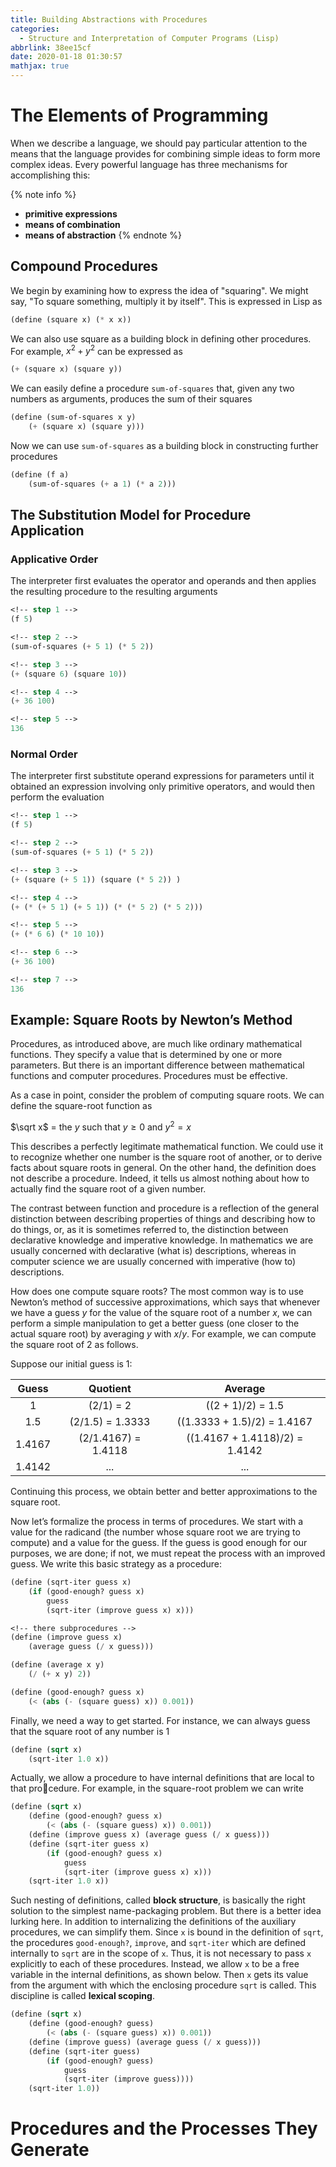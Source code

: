 ```yaml
---
title: Building Abstractions with Procedures
categories:
  - Structure and Interpretation of Computer Programs (Lisp)
abbrlink: 38ee15cf
date: 2020-01-18 01:30:57
mathjax: true
---
```


# The Elements of Programming

When we describe a language, we should pay particular attention to the means that the language provides for combining simple ideas to form more complex ideas. Every powerful language has three mechanisms for accomplishing this:

{% note info %}
- **primitive expressions**
- **means of combination**
- **means of abstraction**
{% endnote %}

## Compound Procedures

We begin by examining how to express the idea of "squaring". We might say, "To square something, multiply it by itself". This is expressed in Lisp as

```lisp
(define (square x) (* x x))
```

We can also use square as a building block in defining other procedures. For example, $x^2 + y^2$ can be expressed as

```lisp
(+ (square x) (square y))
```

We can easily define a procedure `sum-of-squares` that, given any two numbers as arguments, produces the sum of their squares

```lisp
(define (sum-of-squares x y)
    (+ (square x) (square y)))
```

Now we can use `sum-of-squares` as a building block in constructing further procedures

```lisp
(define (f a)
    (sum-of-squares (+ a 1) (* a 2)))
```

## The Substitution Model for Procedure Application

### Applicative Order

The interpreter first evaluates the operator and operands and then applies the resulting procedure to the resulting arguments

```lisp
<!-- step 1 -->
(f 5)

<!-- step 2 -->
(sum-of-squares (+ 5 1) (* 5 2))

<!-- step 3 -->
(+ (square 6) (square 10))

<!-- step 4 -->
(+ 36 100)

<!-- step 5 -->
136
```

### Normal Order

The interpreter first substitute operand expressions for parameters until it obtained an expression involving only primitive operators, and would then perform the evaluation

```lisp
<!-- step 1 -->
(f 5)

<!-- step 2 -->
(sum-of-squares (+ 5 1) (* 5 2))

<!-- step 3 -->
(+ (square (+ 5 1)) (square (* 5 2)) )

<!-- step 4 -->
(+ (* (+ 5 1) (+ 5 1)) (* (* 5 2) (* 5 2)))

<!-- step 5 -->
(+ (* 6 6) (* 10 10))

<!-- step 6 -->
(+ 36 100)

<!-- step 7 -->
136
```

## Example: Square Roots by Newton’s Method

Procedures, as introduced above, are much like ordinary mathematical functions. They specify a value that is determined by one or more parameters. But there is an important difference between mathematical functions and computer procedures. Procedures must be effective.

As a case in point, consider the problem of computing square roots. We can define the square-root function as

$\sqrt x$ = the $y$ such that $y \geq 0$ and $y^2 = x$

This describes a perfectly legitimate mathematical function. We could use it to recognize whether one number is the square root of another, or to derive facts about square roots in general. On the other hand, the definition does not describe a procedure. Indeed, it tells us almost nothing about how to actually find the square root of a given number.

The contrast between function and procedure is a reflection of the general distinction between describing properties of things and describing how to do things, or, as it is sometimes referred to, the distinction between declarative knowledge and imperative knowledge. In mathematics we are usually concerned with declarative (what is) descriptions, whereas in computer science we are usually concerned with imperative (how to) descriptions.

How does one compute square roots? The most common way is to use Newton’s method of successive approximations, which says that whenever we have a guess $y$ for the value of the square root of a number $x$, we can perform a simple manipulation to get a better guess (one closer to the actual square root) by averaging $y$ with $x/y$. For example, we can compute the square root of 2 as follows.

Suppose our initial guess is 1:

| Guess | Quotient | Average |
| :--: | :--: | :--: |
| 1 | (2/1) = 2 | ((2 + 1)/2) = 1.5 |
| 1.5 | (2/1.5) = 1.3333 | ((1.3333 + 1.5)/2) = 1.4167 |
| 1.4167 | (2/1.4167) = 1.4118 | ((1.4167 + 1.4118)/2) = 1.4142 |
| 1.4142 | ... | ... |

Continuing this process, we obtain better and better approximations to the square root.

Now let’s formalize the process in terms of procedures. We start with a value for the radicand (the number whose square root we are trying to compute) and a value for the guess. If the guess is good enough for our purposes, we are done; if not, we must repeat the process with an improved guess. We write this basic strategy as a procedure:

```lisp
(define (sqrt-iter guess x)
    (if (good-enough? guess x)
        guess
        (sqrt-iter (improve guess x) x)))

<!-- there subprocedures -->
(define (improve guess x)
    (average guess (/ x guess)))

(define (average x y)
    (/ (+ x y) 2))

(define (good-enough? guess x)
    (< (abs (- (square guess) x)) 0.001))
```

Finally, we need a way to get started. For instance, we can always guess that the square root of any number is 1

```lisp
(define (sqrt x)
    (sqrt-iter 1.0 x))
```

Actually, we allow a procedure to have internal definitions that are local to that procedure. For example, in the square-root problem we can write

```lisp
(define (sqrt x)
    (define (good-enough? guess x)
        (< (abs (- (square guess) x)) 0.001))
    (define (improve guess x) (average guess (/ x guess)))
    (define (sqrt-iter guess x)
        (if (good-enough? guess x)
            guess
            (sqrt-iter (improve guess x) x)))
    (sqrt-iter 1.0 x))
```

Such nesting of definitions, called **block structure**, is basically the right solution to the simplest name-packaging problem. But there is a better idea lurking here. In addition to internalizing the definitions of the auxiliary procedures, we can simplify them. Since `x` is bound in the definition of `sqrt`, the procedures `good-enough?`, `improve`, and `sqrt-iter` which are defined internally to `sqrt` are in the scope of `x`. Thus, it is not necessary to pass `x` explicitly to each of these procedures. Instead,
we allow `x` to be a free variable in the internal definitions, as shown below. Then `x` gets its value from the argument with which the enclosing procedure `sqrt` is called. This discipline is called **lexical scoping**.

```lisp
(define (sqrt x)
    (define (good-enough? guess)
        (< (abs (- (square guess) x)) 0.001))
    (define (improve guess) (average guess (/ x guess)))
    (define (sqrt-iter guess)
        (if (good-enough? guess)
            guess
            (sqrt-iter (improve guess))))
    (sqrt-iter 1.0))
```

# Procedures and the Processes They Generate

